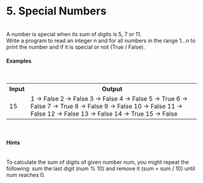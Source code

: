<h1>5.	Special Numbers</h1>
</br>
A number is special when its sum of digits is 5, 7 or 11. </br>
Write a program to read an integer n and for all numbers in the range 1…n to print the number and if it is special or not (True / False).
</br>
<h4>Examples</h4>
</br>
<table>
	<tr>
		<th>Input</th>
		<th>Output</th>
	</tr>
	<tr>
		<td>
			15
		</td>
		<td>
			1 -> False
			2 -> False
			3 -> False
			4 -> False
			5 -> True
			6 -> False
			7 -> True
			8 -> False
			9 -> False
			10 -> False
			11 -> False
			12 -> False
			13 -> False
			14 -> True
			15 -> False
		</td>
	</tr>
</table>

</br>
<h4>Hints</h4>
</br>
To calculate the sum of digits of given number num, you might repeat the following: sum the last digit (num % 10) and remove it (sum = sum / 10) until num reaches 0.
